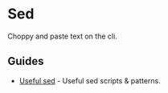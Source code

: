 # Sed

Choppy and paste text on the cli.

## Guides

- [Useful sed](https://github.com/adrianlarion/useful-sed) - Useful sed scripts & patterns.
